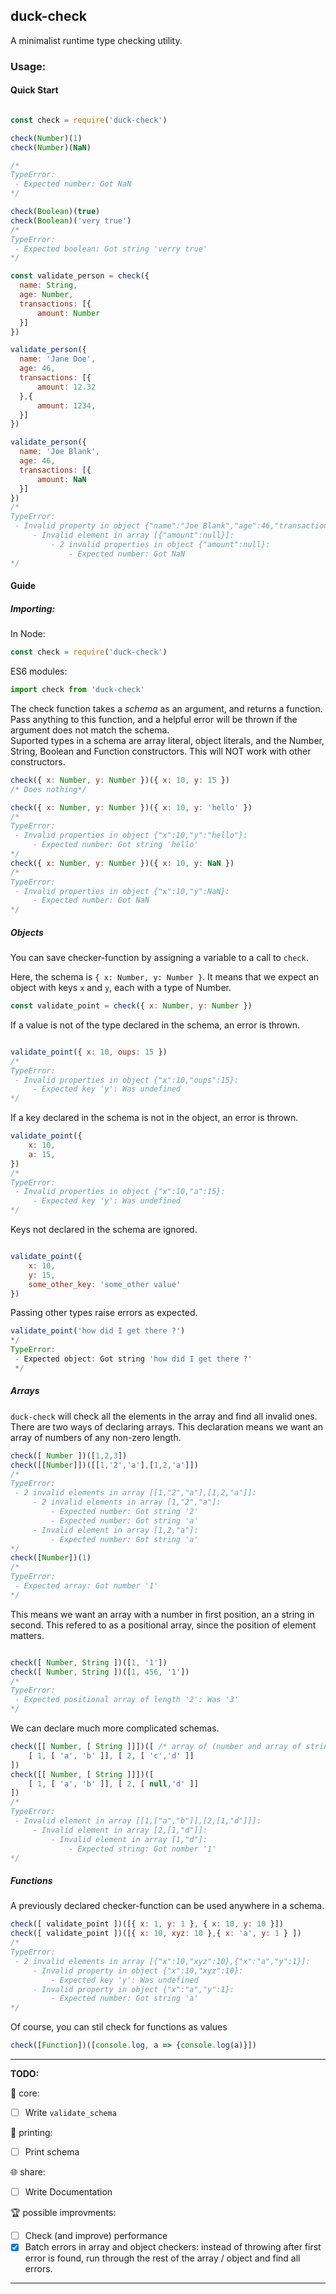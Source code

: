## duck-check

A minimalist runtime type checking utility.

### Usage:

#### Quick Start

```js

const check = require('duck-check')

check(Number)(1)
check(Number)(NaN) 

/*
TypeError:
 - Expected number: Got NaN
*/

check(Boolean)(true)
check(Boolean)('very true')
/*
TypeError:
 - Expected boolean: Got string 'verry true'
*/

const validate_person = check({
  name: String, 
  age: Number,
  transactions: [{
      amount: Number
  }]
})

validate_person({
  name: 'Jane Doe', 
  age: 46,
  transactions: [{
      amount: 12.32
  },{
      amount: 1234,
  }]
})

validate_person({
  name: 'Joe Blank', 
  age: 46,
  transactions: [{
      amount: NaN
  }]
})
/*
TypeError:
 - Invalid property in object {"name":"Joe Blank","age":46,"transactions":[{"amount":null}]}:
     - Invalid element in array [{"amount":null}]:
         - 2 invalid properties in object {"amount":null}:
             - Expected number: Got NaN
*/
```

#### Guide
##### Importing:

In Node:
```js
const check = require('duck-check')
```

ES6 modules:

```js
import check from 'duck-check'
```

The check function takes a *schema* as an argument, and returns a function. Pass anything to this function, and a helpful error will be thrown if the argument does not match the schema.  
Suported types in a schema are array literal, object literals, and the Number, String, Boolean and Function constructors. 
This will NOT work with other constructors.

```js
check({ x: Number, y: Number })({ x: 10, y: 15 })
/* Does nothing*/

check({ x: Number, y: Number })({ x: 10, y: 'hello' }) 
/* 
TypeError:
 - Invalid properties in object {"x":10,"y":"hello"}:
     - Expected number: Got string 'hello'
*/
check({ x: Number, y: Number })({ x: 10, y: NaN })
/* 
TypeError:
 - Invalid properties in object {"x":10,"y":NaN}:
     - Expected number: Got NaN
*/
```

##### Objects

You can save checker-function by assigning a variable to a call to `check`.

Here, the schema is `{ x: Number, y: Number }`. It means that we expect an object with keys `x` and `y`, each with a type of Number. 

```js
const validate_point = check({ x: Number, y: Number })
```

If a value is not of the type declared in the schema, an error is thrown. 

```js

validate_point({ x: 10, oups: 15 }) 
/*
TypeError:
 - Invalid properties in object {"x":10,"oups":15}:
     - Expected key 'y': Was undefined
*/

```

If a key declared in the schema is not in the object, an error is thrown.

```js
validate_point({
    x: 10, 
    a: 15, 
})
/*
TypeError:
 - Invalid properties in object {"x":10,"a":15}:
     - Expected key 'y': Was undefined
*/
```
Keys not declared in the schema are ignored. 

```js

validate_point({
    x: 10, 
    y: 15, 
    some_other_key: 'some_other value'
})

```
Passing other types raise errors as expected.

```js
validate_point('how did I get there ?')
*/
TypeError:
 - Expected object: Got string 'how did I get there ?'
 */
```

##### Arrays

`duck-check` will check all the elements in the array and find all invalid ones.
There are two ways of declaring arrays.
This declaration means we want an array of numbers of any non-zero length.

```js
check([ Number ])([1,2,3])
check([[Number]])([[1,'2','a'],[1,2,'a']]) 
/*
TypeError:
 - 2 invalid elements in array [[1,"2","a"],[1,2,"a"]]:
     - 2 invalid elements in array [1,"2","a"]:
         - Expected number: Got string '2'
         - Expected number: Got string 'a'
     - Invalid element in array [1,2,"a"]:
         - Expected number: Got string 'a'
*/
check([Number])(1)
/*
TypeError:
 - Expected array: Got number '1'
*/
```
 
This means we want an array with a number in first position, an a string in second.
This refered to as a positional array, since the position of element matters.

```js

check([ Number, String ])([1, '1'])
check([ Number, String ])([1, 456, '1']) 
/*
TypeError:
 - Expected positional array of length '2': Was '3'
*/
```

We can declare much more complicated schemas.

```js
check([[ Number, [ String ]]])([ /* array of (number and array of string) */
    [ 1, [ 'a', 'b' ]], [ 2, [ 'c','d' ]]
])
check([[ Number, [ String ]]])([
    [ 1, [ 'a', 'b' ]], [ 2, [ null,'d' ]]
]) 
/*
TypeError:
 - Invalid element in array [[1,["a","b"]],[2,[1,"d"]]]:
     - Invalid element in array [2,[1,"d"]]:
         - Invalid element in array [1,"d"]:
             - Expected string: Got number '1'
*/
```
##### Functions

A previously declared checker-function can be used anywhere in a schema.

```js
check([ validate_point ])([{ x: 1, y: 1 }, { x: 10, y: 10 }])
check([ validate_point ])([{ x: 10, xyz: 10 },{ x: 'a', y: 1 } ]) 
/*
TypeError:
 - 2 invalid elements in array [{"x":10,"xyz":10},{"x":"a","y":1}]:
     - Invalid property in object {"x":10,"xyz":10}:
         - Expected key 'y': Was undefined
     - Invalid property in object {"x":"a","y":1}:
         - Expected number: Got string 'a'
*/
```

Of course, you can stil check for functions as values

```js
check([Function])([console.log, a => {console.log(a)}])
```
___

<b>TODO:</b>

🚧 core:
- [ ] Write `validate_schema`


🎨 printing:
- [ ] Print schema 

🌐 share:
- [ ] Write Documentation

🏆 possible improvments: 
- [ ] Check (and improve) performance 
- [x] Batch errors in array and object checkers: instead of throwing after first error is found, run through the rest of the array / object and find all errors.
___
